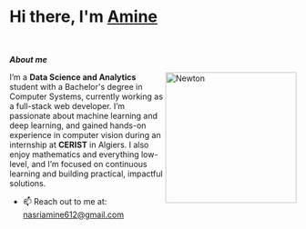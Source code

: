 
<h1><b>Hi there, I'm </b><a href="https://github.com/steakmeatdev">Amine</a></h1>
<br>

***About me***

<img align="right" width=230px alt="Newton" src="https://cdn.thecollector.com/wp-content/uploads/2023/06/isaac-newton-optics-light.jpg"/>

I’m a **Data Science and Analytics** student with a Bachelor's degree in Computer Systems, currently working as a full-stack web developer. I’m passionate about machine learning and deep learning, and gained hands-on experience in computer vision during an internship at **CERIST** in Algiers. I also enjoy mathematics and everything low-level, and I’m focused on continuous learning and building practical, impactful solutions.
- 📫 Reach out to me at: <a href="nasriamine612@gmail.com">nasriamine612@gmail.com</a>
<br>

